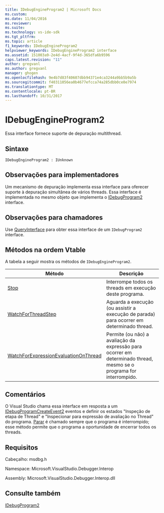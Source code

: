 ```yaml
---
title: IDebugEngineProgram2 | Microsoft Docs
ms.custom: 
ms.date: 11/04/2016
ms.reviewer: 
ms.suite: 
ms.technology: vs-ide-sdk
ms.tgt_pltfrm: 
ms.topic: article
f1_keywords: IDebugEngineProgram2
helpviewer_keywords: IDebugEngineProgram2 interface
ms.assetid: 151003a9-2e4d-4acf-9f4d-365dfa6b9596
caps.latest.revision: "11"
author: gregvanl
ms.author: gregvanl
manager: ghogen
ms.openlocfilehash: 9e4b7d83f40607dbb94371e4ca3244a9bb5b9a5b
ms.sourcegitcommit: f40311056ea0b4677efcca74a285dbb0ce0e7974
ms.translationtype: MT
ms.contentlocale: pt-BR
ms.lasthandoff: 10/31/2017
---
```

# <a name="idebugengineprogram2"></a>IDebugEngineProgram2
Essa interface fornece suporte de depuração multithread.  
  
## <a name="syntax"></a>Sintaxe  
  
```  
IDebugEngineProgram2 : IUnknown  
```  
  
## <a name="notes-for-implementers"></a>Observações para implementadores  
 Um mecanismo de depuração implementa essa interface para oferecer suporte à depuração simultânea de vários threads. Essa interface é implementada no mesmo objeto que implementa o [IDebugProgram2](../../../extensibility/debugger/reference/idebugprogram2.md) interface.  
  
## <a name="notes-for-callers"></a>Observações para chamadores  
 Use [QueryInterface](/cpp/atl/queryinterface) para obter essa interface de um `IDebugProgram2` interface.  
  
## <a name="methods-in-vtable-order"></a>Métodos na ordem Vtable  
 A tabela a seguir mostra os métodos de `IDebugEngineProgram2`.  
  
|Método|Descrição|  
|------------|-----------------|  
|[Stop](../../../extensibility/debugger/reference/idebugengineprogram2-stop.md)|Interrompe todos os threads em execução deste programa.|  
|[WatchForThreadStep](../../../extensibility/debugger/reference/idebugengineprogram2-watchforthreadstep.md)|Aguarda a execução (ou assistir a execução de parada) para ocorrer em determinado thread.|  
|[WatchForExpressionEvaluationOnThread](../../../extensibility/debugger/reference/idebugengineprogram2-watchforexpressionevaluationonthread.md)|Permite (ou não) a avaliação da expressão para ocorrer em determinado thread, mesmo se o programa for interrompido.|  
  
## <a name="remarks"></a>Comentários  
 O Visual Studio chama essa interface em resposta a um [IDebugProgramCreateEvent2](../../../extensibility/debugger/reference/idebugprogramcreateevent2.md) eventos e definir os estados "Inspeção de etapa de Thread" e "Inspecionar para expressão de avaliação no Thread" do programa. [Parar](../../../extensibility/debugger/reference/idebugengineprogram2-stop.md) é chamado sempre que o programa é interrompido; esse método permite que o programa a oportunidade de encerrar todos os threads.  
  
## <a name="requirements"></a>Requisitos  
 Cabeçalho: msdbg.h  
  
 Namespace: Microsoft.VisualStudio.Debugger.Interop  
  
 Assembly: Microsoft.VisualStudio.Debugger.Interop.dll  
  
## <a name="see-also"></a>Consulte também  
 [IDebugProgram2](../../../extensibility/debugger/reference/idebugprogram2.md)